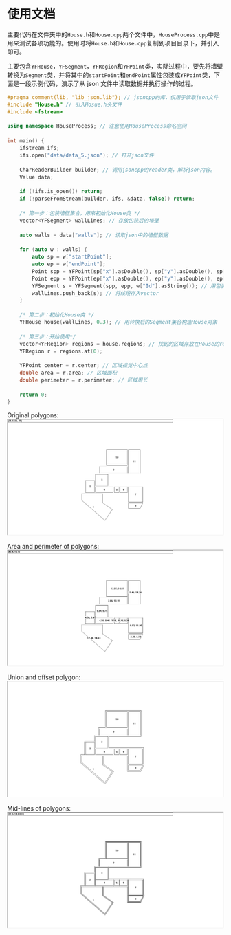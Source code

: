 # 使用文档

主要代码在文件夹中的`House.h`和`House.cpp`两个文件中，`HouseProcess.cpp`中是用来测试各项功能的。使用时将`House.h`和`House.cpp`复制到项目目录下，并引入即可。

主要包含`YFHouse`，`YFSegment`，`YFRegion`和`YFPoint`类，实际过程中，要先将墙壁转换为`Segment`类，并将其中的`startPoint`和`endPoint`属性包装成`YFPoint`类，下面是一段示例代码，演示了从 json 文件中读取数据并执行操作的过程。

```C++
#pragma comment(lib, "lib_json.lib"); // jsoncpp的库，仅用于读取json文件
#include "House.h" // 引入Hosue.h头文件
#include <fstream>

using namespace HouseProcess; // 注意使用HouseProcess命名空间

int main() {
    ifstream ifs;
    ifs.open("data/data_5.json"); // 打开json文件

    CharReaderBuilder builder; // 调用jsoncpp的reader类，解析json内容。
    Value data;

    if (!ifs.is_open()) return;
    if (!parseFromStream(builder, ifs, &data, false)) return;

    /* 第一步：包装墙壁集合，用来初始化House类 */
    vector<YFSegment> wallLines; // 存放包装后的墙壁

    auto walls = data["walls"]; // 读取json中的墙壁数据

    for (auto w : walls) {
        auto sp = w["startPoint"];
        auto ep = w["endPoint"];
        Point spp = YFPoint(sp["x"].asDouble(), sp["y"].asDouble(), sp["bulge"].asDouble(), sp["Id"].asString()); // 将startPoint包装为Point类
        Point epp = YFPoint(ep["x"].asDouble(), ep["y"].asDouble(), ep["bulge"].asDouble(), ep["Id"].asString()); // 将endPoint包装为Point类
        YFSegment s = YFSegment(spp, epp, w["Id"].asString()); // 用包装后的Point与Id初始化一条线段
        wallLines.push_back(s); // 将线段存入vector
    }

    /* 第二步：初始化House类 */
    YFHouse house(wallLines, 0.3); // 用转换后的Segment集合构造House对象

    /* 第三步：开始使用*/
    vector<YFRegion> regions = house.regions; // 找到的区域存放在House的regions属性中
    YFRegion r = regions.at(0);

    YFPoint center = r.center; // 区域视觉中心点
    double area = r.area; // 区域面积
    double perimeter = r.perimeter; // 区域周长

    return 0;
}

```

Original polygons:
![](./imgs/original_polygon.jpg)

Area and perimeter of polygons:
![](./imgs/area_and_perimeter_of_polygon.jpg)

Union and offset polygon:
![](./imgs/polygon_with_outside_edge.jpg)

Mid-lines of polygons:
![](./imgs/polygon_with_middle_line.jpg)